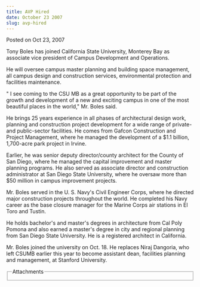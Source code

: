 ```yaml
---
title: AVP Hired
date: October 23 2007
slug: avp-hired
---
```





<span class="date">Posted on Oct 23, 2007    </span>
<p>Tony Boles has joined California State University, Monterey Bay
as associate vice president of Campus Development and
Operations.</p>
<p>He will oversee campus master planning and building space
management, all campus design and construction services,
environmental protection and facilities maintenance.</p>
<p>&quot; I see coming to the CSU MB as a great opportunity to be part
of the growth and development of a new and exciting campus in one
of the most beautiful places in the world,&quot; Mr. Boles said.</p>
<p>He brings 25 years experience in all phases of architectural
design work, planning and construction project development for a
wide range of private- and public-sector facilities. He comes from
Gafcon Construction and Project Management, where he managed the
development of a $1.1 billion, 1,700-acre park project in
Irvine.</p>
<p>Earlier, he was senior deputy director/county architect for the
County of San Diego, where he managed the capital improvement and
master planning programs. He also served as associate director and
construction administrator at San Diego State University, where he
oversaw more than $50 million in campus improvement projects.</p>
<p>Mr. Boles served in the U. S. Navy&apos;s Civil Engineer Corps, where
he directed major construction projects throughout the world. He
completed his Navy career as the base closure manager for the
Marine Corps air stations in El Toro and Tustin.</p>
<p>He holds bachelor&apos;s and master&apos;s degrees in architecture from
Cal Poly Pomona and also earned a master&apos;s degree in city and
regional planning from San Diego State University. He is a
registered architect in California.</p>
<p>Mr. Boles joined the university on Oct. 18. He replaces Niraj
Dangoria, who left CSUMB earlier this year to become assistant
dean, facilities planning and management, at Stanford
University.</p>
<fieldset class="fieldgroup group-attachments">
<legend>Attachments</legend>
<div class="field field-type-emvideo field-field-attach-video">
<div class="field-items">
<div class="field-item odd">
<div class="emvideo emvideo-video emvideo-"/>
</div>
</div>
</div>
</fieldset>





